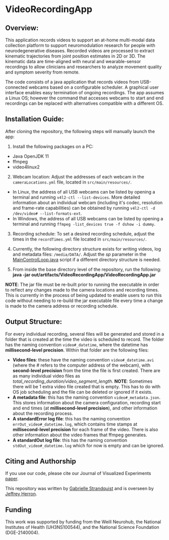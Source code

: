 # VideoRecordingApp

## Overview:
This application records videos to support an at-home multi-modal data collection platform to support neuromodulation research for people with neurodegenerative diseases. Recorded videos are processed to extract kinematic trajectories from joint position estimates in 2D or 3D. The kinematic data are time-aligned with neural and wearable-sensor recordings to allow clinicians and researchers to analyze movement quality and symptom severity from remote. 

The code consists of a java application that records videos from USB-connected webcams based on a configurable scheduler. A graphical user interface enables easy termination of ongoing recordings. The app assumes a Linux OS; however the command that accesses webcams to start and end recordings can be replaced with alternatives compatible with a different OS. 

## Installation Guide:
After cloning the repository, the following steps will manually launch the app:

1. Install the following packages on a PC:
* Java OpenJDK 11
* ffmpeg  
* video4linux2

2. Webcam location: Adjust the addresses of each webcam in the `cameraLocations.yml` file, located in `src/main/resources/`. 
* In Linux, the address of all USB webcams can be listed by opening a terminal and running `v4l2-ctl --list-devices`. More detailed information about an individual webcam (including it's codec, resolution and frame-rate capabilities) can be obtained by running `v4l2-ctl -d /dev/video# --list-formats-ext`. 
* In Windows, the address of all USB webcams can be listed by opening a terminal and running `ffmpeg -list_devices true -f dshow -i dummy`.


3. Recording schedule: To set a desired recording schedule, adjust the times in the `recordTimes.yml` file located in `src/main/resources/`.

4. Currently, the following directory structure exists for writing videos, log and metadata files: `/media/DATA/`. 
Adjust the _sp_ parameter in the [MainControlLoop.java](https://github.com/Weill-Neurohub-OPTiMaL/OPTiMaL_Cameras/blob/main/src/main/java/MainControlLoop.java) script if a different directory structure is needed.

5. From inside the base directory level of the repository, run the following: **java -jar out/artifacts/VideoRecordingApp/VideoRecordingApp.jar**

**NOTE**: The jar file must be re-built prior to running the executable in order to reflect any changes made to the camera locations and recording times. This is currently in the process of being updated to enable users to run this code without needing to re-build the jar executable file every time a change is made to the camera address or recording schedule. 


## Output Structure:
For every individual recording, several files will be generated and stored in a folder that is created at the time the video is scheduled to record. The folder has the naming convention `video#_datetime`, where the datetime has **millisecond-level precision**. Within that folder are the following files:
* **Video files**: these have the naming convention `video#_datetime.avi` (where the # refers to the computer address of the webcam), with **second-level precision** from the time the file is first created. There are as many individual video files as _total_recording_duration/video_segment_length_. **NOTE**: Sometimes there will be 1 extra video file created that is empty. This has to do with OS job scheduling and the file can be deleted or ignored if it exists.
* **A metadata file**: this has the naming convention `video#_metadata.json`. This stores information about the camera configuration, recording start and end times (at **millisecond-level precision**), and other information about the recording process.
* **A standardError log file**: this has the naming convention `errOut_video#_datetime.log`, which contains time stamps at **millisecond-level precision** for each frame of the video. There is also other information about the video frames that ffmpeg generates.
* **A standardOut log file**: this has the naming convention `stdOut_video#_datetime.log` which for now is empty and can be ignored.


## Citing and Authorship 
If you use our code, please cite our Journal of Visualized Experiments [paper](https://www.jove.com/methods-collections/2119). 

This repository was written by [Gabrielle Strandquist](https://github.com/strandquistg) and is overseen by [Jeffrey Herron](https://neurosurgery.uw.edu/bio/jeffrey-herron-phd). 

## Funding 
This work was supported by funding from the Weill Neurohub, the National Institutes of Health (UH3NS100544), and the National Science Foundation (DGE-2140004). 

